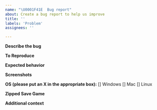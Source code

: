```yaml
---
name: "\U0001F41E  Bug report"
about: Create a bug report to help us improve
title: ''
labels: 'Problem'
assignees: ''

---
```


**Describe the bug**
<!-- A clear and concise description of what the bug is. -->

**To Reproduce**
<!--
Steps to reproduce the behavior:
1. Go to '...'
2. Click on '....'
3. Scroll down to '....'
4. See error
-->

**Expected behavior**
<!-- A clear and concise description of what you expected to happen. -->

**Screenshots**
<!-- If applicable, add screenshots to help explain your problem. -->

**OS (please put an X in the appropriate box):**
[] Windows
[] Mac
[] Linux

**Zipped Save Game**
<!--
Please zip and post a save game to this bug report!

To zip a save game:
 - find the save game file ending with '.tsvg'
 - use a 'zip' program like winzip (file compression, example: https://www.wikihow.com/Make-a-Zip-File)

Once zipped, you can post the zip file to this issue, thank you! 
-->

**Additional context**
<!-- Add any other context about the problem here. -->
